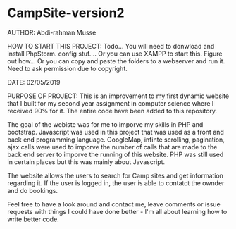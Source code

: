 # CampSite-version2
AUTHOR:
Abdi-rahman Musse

HOW TO START THIS PROJECT:
Todo...
You will need to donwload and install PhpStorm. config stuf....
Or you can use XAMPP to start this. Figure out how...
Or you can copy and paste the folders to a webserver and run it. Need to ask permission due to copyright.

DATE:
02/05/2019
  
PURPOSE OF PROJECT:
This is an improvement to my first dynamic website that I built for my second year assignment in computer science where I received 90% for it. The entire code have been added to this repository.

The goal of the webiste was for me to imporve my skills in PHP and bootstrap. Javascript was used in this project that was used as a front and back end programming language. GoogleMap, infinte scrolling, pagination, ajax calls were used to imporve the number of calls that are made to the back end server to imporve the running of this website. PHP was still used in certain places but this was mainly about Javascript.

The website allows the users to search for Camp sites and get information regarding it. If the user is logged in, the user is able to contatct the ownder and do bookings.

Feel free to have a look around and contact me, leave comments or issue requests with things I could have done better - I'm all about learning how to write better code.
